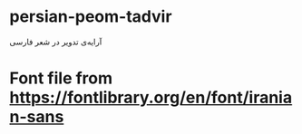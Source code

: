 # persian-peom-tadvir
آرایه‌ی تدویر در شعر فارسی 


# Font file from https://fontlibrary.org/en/font/iranian-sans
